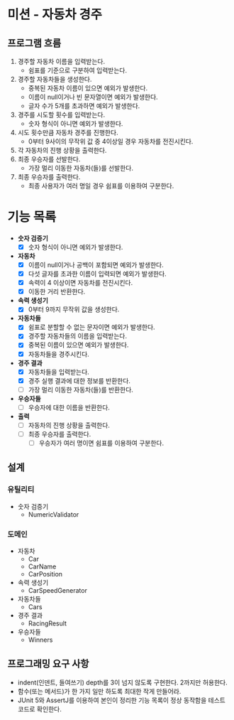 # 미션 - 자동차 경주

## 프로그램 흐름

1. 경주할 자동차 이름을 입력받는다.
    - 쉼표를 기준으로 구분하여 입력받는다.
2. 경주할 자동차들을 생성한다.
    - 중복된 자동차 이름이 있으면 예외가 발생한다.
    - 이름이 null이거나 빈 문자열이면 예외가 발생한다.
    - 글자 수가 5개를 초과하면 예외가 발생한다.
3. 경주를 시도할 횟수를 입력받는다.
    - 숫자 형식이 아니면 예외가 발생한다.
4. 시도 횟수만큼 자동차 경주를 진행한다.
    - 0부터 9사이의 무작위 값 중 4이상일 경우 자동차를 전진시킨다.
5. 각 자동차의 진행 상황을 출력한다.
6. 최종 우승자를 선발한다.
    - 가장 멀리 이동한 자동차(들)를 선발한다.
7. 최종 우승자를 출력한다.
    - 최종 사용자가 여러 명일 경우 쉼표를 이용하여 구분한다.

# 기능 목록

- **숫자 검증기**
    - [X] 숫자 형식이 아니면 예외가 발생한다.

- **자동차**
    - [X] 이름이 null이거나 공백이 포함되면 예외가 발생한다.
    - [X] 다섯 글자를 초과한 이름이 입력되면 예외가 발생한다.
    - [X] 속력이 4 이상이면 자동차를 전진시킨다.
    - [X] 이동한 거리 반환한다.

- **속력 생성기**
    - [X] 0부터 9까지 무작위 값을 생성한다.

- **자동차들**
    - [X] 쉼표로 분할할 수 없는 문자이면 예외가 발생한다.
    - [X] 경주할 자동차들의 이름을 입력받는다.
    - [X] 중복된 이름이 있으면 예외가 발생한다.
    - [X] 자동차들을 경주시킨다.

- **경주 결과**
    - [X] 자동차들을 입력받는다.
    - [X] 경주 실행 결과에 대한 정보를 반환한다.
    - [ ] 가장 멀리 이동한 자동차(들)를 반환한다.

- **우승자들**
    - [ ] 우승자에 대한 이름을 반환한다.

- **출력**
    - [ ] 자동차의 진행 상황을 출력한다.
    - [ ] 최종 우승자를 출력한다.
        - [ ] 우승자가 여러 명이면 쉼표를 이용하여 구분한다.

## 설계

### 유틸리티

- 숫자 검증기
    - NumericValidator

### 도메인

- 자동차
    - Car
    - CarName
    - CarPosition
- 속력 생성기
    - CarSpeedGenerator
- 자동차들
    - Cars
- 경주 결과
    - RacingResult
- 우승자들
    - Winners

## 프로그래밍 요구 사항

- indent(인덴트, 들여쓰기) depth를 3이 넘지 않도록 구현한다. 2까지만 허용한다.
- 함수(또는 메서드)가 한 가지 일만 하도록 최대한 작게 만들어라.
- JUnit 5와 AssertJ를 이용하여 본인이 정리한 기능 목록이 정상 동작함을 테스트 코드로 확인한다.